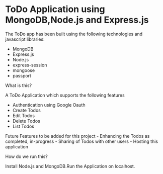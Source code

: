 # ToDo Application using MongoDB,Node.js and Express.js

The ToDo app has been built using the following technologies and javascript libraries:
  -   MongoDB
  -   Express.js
  -   Node.js
  -   express-session
  -   mongoose
  -   passport
  
  What is this?
  
 A ToDo Application which supports the following features
  -   Authentication using Google Oauth
  -   Create Todos
  -   Edit Todos
  -   Delete Todos
  -   List Todos
  
  Future Features to be added for this project
    -   Enhancing the Todos as completed, in-progress
    -   Sharing of Todos with other users
    -   Hosting this application
    
   How do we run this?
   
   Install Node.js and MongoDB.Run the Application on localhost.
    
